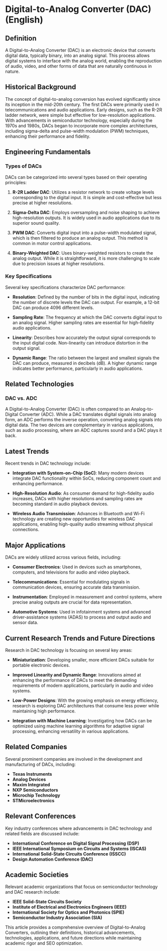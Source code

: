 # Digital-to-Analog Converter (DAC) (English)

## Definition

A Digital-to-Analog Converter (DAC) is an electronic device that converts digital data, typically binary, into an analog signal. This process allows digital systems to interface with the analog world, enabling the reproduction of audio, video, and other forms of data that are naturally continuous in nature.

## Historical Background

The concept of digital-to-analog conversion has evolved significantly since its inception in the mid-20th century. The first DACs were primarily used in telecommunications and audio applications. Early designs, such as the R-2R ladder network, were simple but effective for low-resolution applications. With advancements in semiconductor technology, especially during the 1970s and 1980s, DACs began to incorporate more complex architectures, including sigma-delta and pulse-width modulation (PWM) techniques, enhancing their performance and fidelity.

## Engineering Fundamentals

### Types of DACs

DACs can be categorized into several types based on their operating principles:

1. **R-2R Ladder DAC**: Utilizes a resistor network to create voltage levels corresponding to the digital input. It is simple and cost-effective but less precise at higher resolutions.

2. **Sigma-Delta DAC**: Employs oversampling and noise shaping to achieve high-resolution outputs. It is widely used in audio applications due to its superior sound quality.

3. **PWM DAC**: Converts digital input into a pulse-width modulated signal, which is then filtered to produce an analog output. This method is common in motor control applications.

4. **Binary-Weighted DAC**: Uses binary-weighted resistors to create the analog output. While it is straightforward, it is more challenging to scale due to precision issues at higher resolutions.

### Key Specifications

Several key specifications characterize DAC performance:

- **Resolution**: Defined by the number of bits in the digital input, indicating the number of discrete levels the DAC can output. For example, a 12-bit DAC can produce 4096 different levels.

- **Sampling Rate**: The frequency at which the DAC converts digital input to an analog signal. Higher sampling rates are essential for high-fidelity audio applications.

- **Linearity**: Describes how accurately the output signal corresponds to the input digital code. Non-linearity can introduce distortion in the output signal.

- **Dynamic Range**: The ratio between the largest and smallest signals the DAC can produce, measured in decibels (dB). A higher dynamic range indicates better performance, particularly in audio applications.

## Related Technologies

### DAC vs. ADC

A Digital-to-Analog Converter (DAC) is often compared to an Analog-to-Digital Converter (ADC). While a DAC translates digital signals into analog form, an ADC performs the inverse operation, converting analog signals into digital data. The two devices are complementary in various applications, such as audio processing, where an ADC captures sound and a DAC plays it back.

## Latest Trends

Recent trends in DAC technology include:

- **Integration with System-on-Chip (SoC)**: Many modern devices integrate DAC functionality within SoCs, reducing component count and enhancing performance.

- **High-Resolution Audio**: As consumer demand for high-fidelity audio increases, DACs with higher resolutions and sampling rates are becoming standard in audio playback devices.

- **Wireless Audio Transmission**: Advances in Bluetooth and Wi-Fi technology are creating new opportunities for wireless DAC applications, enabling high-quality audio streaming without physical connections.

## Major Applications

DACs are widely utilized across various fields, including:

- **Consumer Electronics**: Used in devices such as smartphones, computers, and televisions for audio and video playback.

- **Telecommunications**: Essential for modulating signals in communication devices, ensuring accurate data transmission.

- **Instrumentation**: Employed in measurement and control systems, where precise analog outputs are crucial for data representation.

- **Automotive Systems**: Used in infotainment systems and advanced driver-assistance systems (ADAS) to process and output audio and sensor data.

## Current Research Trends and Future Directions

Research in DAC technology is focusing on several key areas:

- **Miniaturization**: Developing smaller, more efficient DACs suitable for portable electronic devices.

- **Improved Linearity and Dynamic Range**: Innovations aimed at enhancing the performance of DACs to meet the demanding requirements of modern applications, particularly in audio and video systems.

- **Low-Power Designs**: With the growing emphasis on energy efficiency, research is exploring DAC architectures that consume less power while maintaining high performance.

- **Integration with Machine Learning**: Investigating how DACs can be optimized using machine learning algorithms for adaptive signal processing, enhancing versatility in various applications.

## Related Companies

Several prominent companies are involved in the development and manufacturing of DACs, including:

- **Texas Instruments**
- **Analog Devices**
- **Maxim Integrated**
- **NXP Semiconductors**
- **Microchip Technology**
- **STMicroelectronics**

## Relevant Conferences

Key industry conferences where advancements in DAC technology and related fields are discussed include:

- **International Conference on Digital Signal Processing (DSP)**
- **IEEE International Symposium on Circuits and Systems (ISCAS)**
- **International Solid-State Circuits Conference (ISSCC)**
- **Design Automation Conference (DAC)**

## Academic Societies

Relevant academic organizations that focus on semiconductor technology and DAC research include:

- **IEEE Solid-State Circuits Society**
- **Institute of Electrical and Electronics Engineers (IEEE)**
- **International Society for Optics and Photonics (SPIE)**
- **Semiconductor Industry Association (SIA)**

This article provides a comprehensive overview of Digital-to-Analog Converters, outlining their definitions, historical advancements, technologies, applications, and future directions while maintaining academic rigor and SEO optimization.